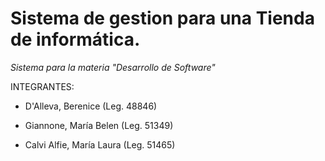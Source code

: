 # Sistema de gestion para una Tienda de informática.
_Sistema para la materia "Desarrollo de Software"_

INTEGRANTES:

* D'Alleva, Berenice (Leg. 48846)

* Giannone, María Belen (Leg. 51349)

* Calvi Alfie, María Laura (Leg. 51465)

